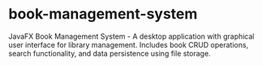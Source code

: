 # book-management-system
JavaFX Book Management System - A desktop application with graphical user interface for library management. Includes book CRUD operations, search functionality, and data persistence using file storage.
